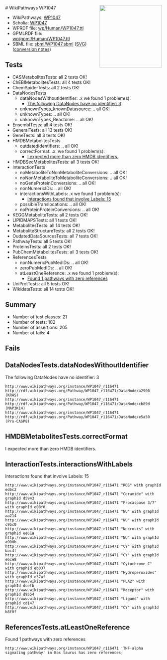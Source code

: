 <img style="float: right; width: 200px" src="../logo.png" />
# WikiPathways WP1047

* WikiPathways: [WP1047](https://identifiers.org/wikipathways:WP1047)
* Scholia: [WP1047](https://scholia.toolforge.org/wikipathways/WP1047)
* WPRDF file: [wp/Human/WP1047.ttl](../wp/Human/WP1047.ttl)
* GPMLRDF file: [wp/gpml/Human/WP1047.ttl](../wp/gpml/Human/WP1047.ttl)
* SBML file: [sbml/WP1047.sbml](../sbml/WP1047.sbml) ([SVG](../sbml/WP1047.svg)) ([conversion notes](../sbml/WP1047.txt))

## Tests
* CASMetabolitesTests: all 2 tests OK!
* ChEBIMetabolitesTests: all 4 tests OK!
* ChemSpiderTests: all 2 tests OK!
* DataNodesTests
    * dataNodesWithoutIdentifier: .x we found 1 problem(s):
        * [The following DataNodes have no identifier: 3](#d2d32fa2)
    * unknownTypes_knownDatasource: .. all OK!
    * unknownTypes: .. all OK!
    * unknownTypes_Reactome: .. all OK!
* EnsemblTests: all 4 tests OK!
* GeneralTests: all 13 tests OK!
* GeneTests: all 3 tests OK!
* HMDBMetabolitesTests
    * outdatedIdentifiers: .. all OK!
    * correctFormat: .x. we found 1 problem(s):
        * [I expected more than zero HMDB identifiers.](#ad154c1e)
* HMDBSecMetabolitesTests: all 3 tests OK!
* InteractionTests
    * noMetaboliteToNonMetaboliteConversions: .. all OK!
    * noNonMetaboliteToMetaboliteConversions: .. all OK!
    * noGeneProteinConversions: .. all OK!
    * nonNumericIDs: .. all OK!
    * interactionsWithLabels: .x we found 1 problem(s):
        * [Interactions found that involve Labels: 15](#fe97a8bd)
    * possibleTranslocations: .. all OK!
    * noProteinProteinConversions: .. all OK!
* KEGGMetaboliteTests: all 2 tests OK!
* LIPIDMAPSTests: all 1 tests OK!
* MetabolitesTests: all 14 tests OK!
* MetaboliteStructureTests: all 2 tests OK!
* OudatedDataSourcesTests: all 7 tests OK!
* PathwayTests: all 5 tests OK!
* ProteinsTests: all 2 tests OK!
* PubChemMetabolitesTests: all 3 tests OK!
* ReferencesTests
    * nonNumericPubMedIDs: .. all OK!
    * zeroPubMedIDs: .. all OK!
    * atLeastOneReference: .x we found 1 problem(s):
        * [Found 1 pathways with zero references](#35eb778e)
* UniProtTests: all 5 tests OK!
* WikidataTests: all 14 tests OK!


## Summary

* Number of test classes: 21
* Number of tests: 102
* Number of assertions: 205
* Number of fails: 4

## Fails

<a name="d2d32fa2" />

## DataNodesTests.dataNodesWithoutIdentifier

The following DataNodes have no identifier: 3
```
http://www.wikipathways.org/instance/WP1047_r116471 http://rdf.wikipathways.org/Pathway/WP1047_r116471/DataNode/a2900 (KRAS)
http://www.wikipathways.org/instance/WP1047_r116471 http://rdf.wikipathways.org/Pathway/WP1047_r116471/DataNode/cb89d (MAP3K14)
http://www.wikipathways.org/instance/WP1047_r116471 http://rdf.wikipathways.org/Pathway/WP1047_r116471/DataNode/e5a50 (Pro-CASP8)
```

<a name="ad154c1e" />

## HMDBMetabolitesTests.correctFormat

I expected more than zero HMDB identifiers.
<a name="fe97a8bd" />

## InteractionTests.interactionsWithLabels

Interactions found that involve Labels: 15
```
http://www.wikipathways.org/instance/WP1047_r116471 "ROS" with graphId ed6c2
http://www.wikipathways.org/instance/WP1047_r116471 "Ceramide" with graphId d5943
http://www.wikipathways.org/instance/WP1047_r116471 "Procaspase 3/7" with graphId e08f0
http://www.wikipathways.org/instance/WP1047_r116471 "NU" with graphId aa214
http://www.wikipathways.org/instance/WP1047_r116471 "NU" with graphId c9bc0
http://www.wikipathways.org/instance/WP1047_r116471 "Necrosis" with graphId ee61a
http://www.wikipathways.org/instance/WP1047_r116471 "NU" with graphId a900b
http://www.wikipathways.org/instance/WP1047_r116471 "CY" with graphId bac4f
http://www.wikipathways.org/instance/WP1047_r116471 "CY" with graphId e6ce8
http://www.wikipathways.org/instance/WP1047_r116471 "Cytochrome C" with graphId eb337
http://www.wikipathways.org/instance/WP1047_r116471 "Hydroperoxides" with graphId e37af
http://www.wikipathways.org/instance/WP1047_r116471 "PLA2" with graphId dcefb
http://www.wikipathways.org/instance/WP1047_r116471 "Receptor" with graphId d9554
http://www.wikipathways.org/instance/WP1047_r116471 "Ligand" with graphId cd147
http://www.wikipathways.org/instance/WP1047_r116471 "CY" with graphId b8f0f
```

<a name="35eb778e" />

## ReferencesTests.atLeastOneReference

Found 1 pathways with zero references
```
http://www.wikipathways.org/instance/WP1047_r116471 'TNF-alpha signaling pathway' in Bos taurus has zero references; 
```

